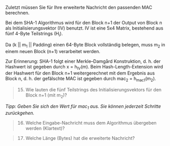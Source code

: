 Zuletzt müssen Sie für Ihre erweiterte Nachricht den passenden MAC berechnen.

Bei dem SHA-1 Algorithmus wird für den Block n+1 der Output von Block n als Initialisierungsvektor (IV) benutzt. 
IV ist eine 5x4 Matrix, bestehend aus fünf 4-Byte Teilstrings (H<sub>i</sub>).

Da (k || m<sub>1</sub> || Padding) einen 64-Byte Block vollständig belegen, muss m<sub>2</sub> in einem neuen Block (n+1) verarbeitet werden.

Zur Erinnerung: SHA-1 folgt einer Merkle–Damgård Konstruktion, d. h. der Hashwert ist gegeben durch x = h<sub>IV</sub>(m). 
Beim Hash-Length-Extension wird der Hashwert für den Block n+1 weitergerechnet mit dem Ergebnis aus Block n, 
d. h. der gefälschte MAC ist gegeben durch mac<sub>2</sub> = h<sub>mac1</sub>(m<sub>2</sub>).

>15) Wie lauten die fünf Teilstrings des Initialisierungsvektors für den Block n+1 (mit m<sub>2</sub>)?

<i>Tipp: Geben Sie sich den Wert für mac<sub>1</sub> aus. Sie können jederzeit Schritte zurückgehen.</i>

>16) Welche Eingabe-Nachricht muss dem Algorithmus übergeben werden (Klartext)?

>17) Welche Länge (Bytes) hat die erweiterte Nachricht?
